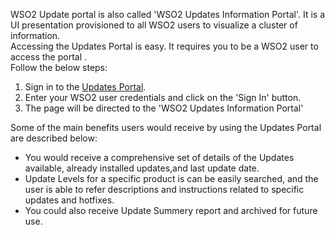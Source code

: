 
WSO2 Update portal is also called 'WSO2 Updates Information Portal'.
It is a UI presentation provisioned to all WSO2 users to visualize a cluster of information.<br>
Accessing the Updates Portal is easy. It requires you to be a WSO2 user to access the portal .<br>
Follow the below steps: <br>
1. Sign in to the [Updates Portal](https://updates-info.wso2.com/). <br>
2. Enter your WSO2 user credentials and click on the 'Sign In' button. <br>
3. The page will be directed to the 'WSO2 Updates Information Portal'<br>

Some of the main benefits users would receive by using the Updates Portal are described below:

*   You would receive a comprehensive set of details of the Updates available, already installed updates,and last update date.<br>
*   Update Levels for a specific product is can be easily searched, and the user is able to refer descriptions and instructions related to specific updates and hotfixes.<br>
*   You could also receive Update Summery report and archived for future use.<br>
